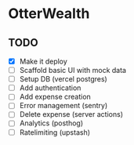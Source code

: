 # OtterWealth

## TODO

- [x] Make it deploy
- [ ] Scaffold basic UI with mock data
- [ ] Setup DB (vercel postgres)
- [ ] Add authentication
- [ ] Add expense creation
- [ ] Error management (sentry)
- [ ] Delete expense (server actions)
- [ ] Analytics (posthog)
- [ ] Ratelimiting (upstash)
